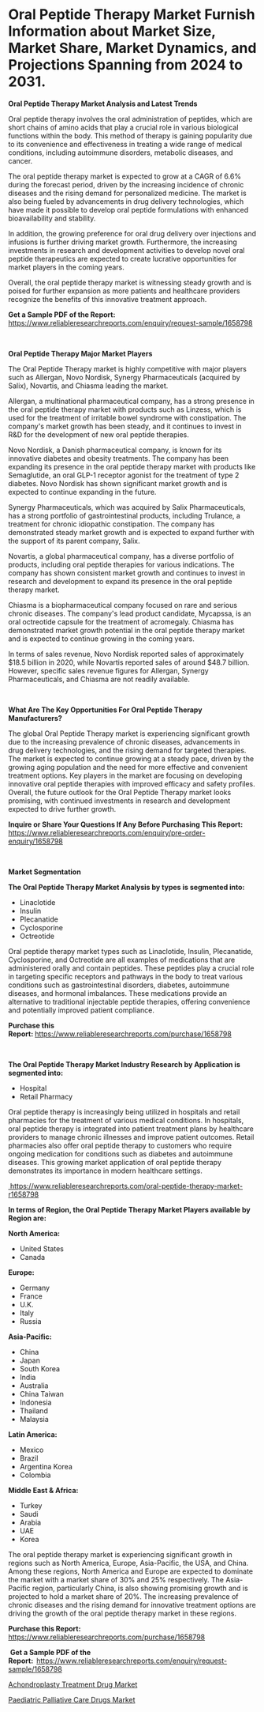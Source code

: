 <p><h1>Oral Peptide Therapy Market Furnish Information about Market Size, Market Share, Market Dynamics, and Projections Spanning from 2024 to 2031.</h1></p><p><strong>Oral Peptide Therapy Market Analysis and Latest Trends</strong></p>
<p><p>Oral peptide therapy involves the oral administration of peptides, which are short chains of amino acids that play a crucial role in various biological functions within the body. This method of therapy is gaining popularity due to its convenience and effectiveness in treating a wide range of medical conditions, including autoimmune disorders, metabolic diseases, and cancer.</p><p>The oral peptide therapy market is expected to grow at a CAGR of 6.6% during the forecast period, driven by the increasing incidence of chronic diseases and the rising demand for personalized medicine. The market is also being fueled by advancements in drug delivery technologies, which have made it possible to develop oral peptide formulations with enhanced bioavailability and stability.</p><p>In addition, the growing preference for oral drug delivery over injections and infusions is further driving market growth. Furthermore, the increasing investments in research and development activities to develop novel oral peptide therapeutics are expected to create lucrative opportunities for market players in the coming years.</p><p>Overall, the oral peptide therapy market is witnessing steady growth and is poised for further expansion as more patients and healthcare providers recognize the benefits of this innovative treatment approach.</p></p>
<p><strong>Get a Sample PDF of the Report:&nbsp;</strong> <a href="https://www.reliableresearchreports.com/enquiry/request-sample/1658798">https://www.reliableresearchreports.com/enquiry/request-sample/1658798</a></p>
<p>&nbsp;</p>
<p><strong>Oral Peptide Therapy Major Market Players</strong></p>
<p><p>The Oral Peptide Therapy market is highly competitive with major players such as Allergan, Novo Nordisk, Synergy Pharmaceuticals (acquired by Salix), Novartis, and Chiasma leading the market. </p><p>Allergan, a multinational pharmaceutical company, has a strong presence in the oral peptide therapy market with products such as Linzess, which is used for the treatment of irritable bowel syndrome with constipation. The company's market growth has been steady, and it continues to invest in R&D for the development of new oral peptide therapies.</p><p>Novo Nordisk, a Danish pharmaceutical company, is known for its innovative diabetes and obesity treatments. The company has been expanding its presence in the oral peptide therapy market with products like Semaglutide, an oral GLP-1 receptor agonist for the treatment of type 2 diabetes. Novo Nordisk has shown significant market growth and is expected to continue expanding in the future.</p><p>Synergy Pharmaceuticals, which was acquired by Salix Pharmaceuticals, has a strong portfolio of gastrointestinal products, including Trulance, a treatment for chronic idiopathic constipation. The company has demonstrated steady market growth and is expected to expand further with the support of its parent company, Salix.</p><p>Novartis, a global pharmaceutical company, has a diverse portfolio of products, including oral peptide therapies for various indications. The company has shown consistent market growth and continues to invest in research and development to expand its presence in the oral peptide therapy market.</p><p>Chiasma is a biopharmaceutical company focused on rare and serious chronic diseases. The company's lead product candidate, Mycapssa, is an oral octreotide capsule for the treatment of acromegaly. Chiasma has demonstrated market growth potential in the oral peptide therapy market and is expected to continue growing in the coming years.</p><p>In terms of sales revenue, Novo Nordisk reported sales of approximately $18.5 billion in 2020, while Novartis reported sales of around $48.7 billion. However, specific sales revenue figures for Allergan, Synergy Pharmaceuticals, and Chiasma are not readily available.</p></p>
<p>&nbsp;</p>
<p><strong>What Are The Key Opportunities For Oral Peptide Therapy Manufacturers?</strong></p>
<p><p>The global Oral Peptide Therapy market is experiencing significant growth due to the increasing prevalence of chronic diseases, advancements in drug delivery technologies, and the rising demand for targeted therapies. The market is expected to continue growing at a steady pace, driven by the growing aging population and the need for more effective and convenient treatment options. Key players in the market are focusing on developing innovative oral peptide therapies with improved efficacy and safety profiles. Overall, the future outlook for the Oral Peptide Therapy market looks promising, with continued investments in research and development expected to drive further growth.</p></p>
<p><strong>Inquire or Share Your Questions If Any Before Purchasing This Report:</strong> <a href="https://www.reliableresearchreports.com/enquiry/pre-order-enquiry/1658798">https://www.reliableresearchreports.com/enquiry/pre-order-enquiry/1658798</a></p>
<p>&nbsp;</p>
<p><strong>Market Segmentation</strong></p>
<p><strong>The Oral Peptide Therapy Market Analysis by types is segmented into:</strong></p>
<p><ul><li>Linaclotide</li><li>Insulin</li><li>Plecanatide</li><li>Cyclosporine</li><li>Octreotide</li></ul></p>
<p><p>Oral peptide therapy market types such as Linaclotide, Insulin, Plecanatide, Cyclosporine, and Octreotide are all examples of medications that are administered orally and contain peptides. These peptides play a crucial role in targeting specific receptors and pathways in the body to treat various conditions such as gastrointestinal disorders, diabetes, autoimmune diseases, and hormonal imbalances. These medications provide an alternative to traditional injectable peptide therapies, offering convenience and potentially improved patient compliance.</p></p>
<p><strong>Purchase this Report:&nbsp;</strong><a href="https://www.reliableresearchreports.com/purchase/1658798">https://www.reliableresearchreports.com/purchase/1658798</a></p>
<p>&nbsp;</p>
<p><strong>The Oral Peptide Therapy Market Industry Research by Application is segmented into:</strong></p>
<p><ul><li>Hospital</li><li>Retail Pharmacy</li></ul></p>
<p><p>Oral peptide therapy is increasingly being utilized in hospitals and retail pharmacies for the treatment of various medical conditions. In hospitals, oral peptide therapy is integrated into patient treatment plans by healthcare providers to manage chronic illnesses and improve patient outcomes. Retail pharmacies also offer oral peptide therapy to customers who require ongoing medication for conditions such as diabetes and autoimmune diseases. This growing market application of oral peptide therapy demonstrates its importance in modern healthcare settings.</p></p>
<p><a href="https://www.reliableresearchreports.com/oral-peptide-therapy-market-r1658798">&nbsp;https://www.reliableresearchreports.com/oral-peptide-therapy-market-r1658798</a></p>
<p><strong>In terms of Region, the Oral Peptide Therapy Market Players available by Region are:</strong></p>
<p>
    <p> <strong> North America: </strong>
        <ul>
            <li>United States</li>
            <li>Canada</li>
        </ul>
        </p> 
    <p> <strong> Europe: </strong>
        <ul>
            <li>Germany</li>
            <li>France</li>
            <li>U.K.</li>
            <li>Italy</li>
            <li>Russia</li>
        </ul>
        </p> 
    <p> <strong> Asia-Pacific: </strong>
        <ul>
            <li>China</li>
            <li>Japan</li>
            <li>South Korea</li>
            <li>India</li>
            <li>Australia</li>
            <li>China Taiwan</li>
            <li>Indonesia</li>
            <li>Thailand</li>
            <li>Malaysia</li>
        </ul>
        </p> 
    <p> <strong> Latin America: </strong>
        <ul>
            <li>Mexico</li>
            <li>Brazil</li>
            <li>Argentina Korea</li>
            <li>Colombia</li>
        </ul>
        </p> 
    <p> <strong> Middle East & Africa: </strong>
        <ul>
            <li>Turkey</li>
            <li>Saudi</li>
            <li>Arabia</li>
            <li>UAE</li>
            <li>Korea</li>
        </ul>
    </p>
    </p>
<p><p>The oral peptide therapy market is experiencing significant growth in regions such as North America, Europe, Asia-Pacific, the USA, and China. Among these regions, North America and Europe are expected to dominate the market with a market share of 30% and 25% respectively. The Asia-Pacific region, particularly China, is also showing promising growth and is projected to hold a market share of 20%. The increasing prevalence of chronic diseases and the rising demand for innovative treatment options are driving the growth of the oral peptide therapy market in these regions.</p></p>
<p><strong>Purchase this Report: </strong><a href="https://www.reliableresearchreports.com/purchase/1658798">https://www.reliableresearchreports.com/purchase/1658798</a></p>
<p>&nbsp;<strong>Get a Sample PDF of the Report:&nbsp;&nbsp;</strong><a href="https://www.reliableresearchreports.com/enquiry/request-sample/1658798">https://www.reliableresearchreports.com/enquiry/request-sample/1658798</a></p>
<p><strong></strong></p>
<p><p><a href="https://github.com/fiixsa/Market-Research-Report-List-3/blob/main/achondroplasty-treatment-drug-market.md">Achondroplasty Treatment Drug Market</a></p><p><a href="https://github.com/Airanohannonzb68e5pb53oc1/Market-Research-Report-List-3/blob/main/paediatric-palliative-care-drugs-market.md">Paediatric Palliative Care Drugs Market</a></p></p>